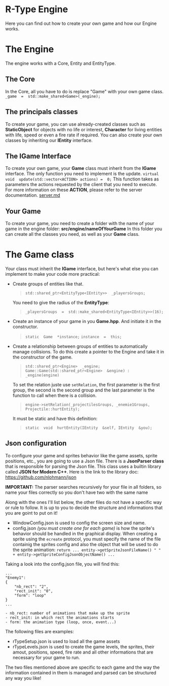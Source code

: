 # R-Type Engine

Here you can find out how to create your own game and how our Engine works.

# The Engine

The engine works with a Core, Entity and EntityType.

## The Core

In the Core, all you have to do is replace "Game" with your own game class.
`_game  =  std::make_shared<Game>(_engine);`

## The principals classes

To create your game, you can use already-created classes such as **StaticObject** for objects with no life or interest, **Character** for living entities with life, speed or even a fire rate if required.
You can also create your own classes by inheriting our **IEntity** interface.

## The IGame Interface

To create your own game, your **Game** class must inherit from the **IGame** interface.
The only function you need to implement is the update.
`virtual  void  update(std::vector<ACTION> actions) =  0;`
This function takes as parameters the actions requested by the client that you need to execute.
For more information on these **ACTION**, please refer to the server documentation.
[server.md](server.md)


## Your Game

To create your game, you need to create a folder with the name of your game in the engine folder:
**src/engine/nameOfYourGame**
In this folder you can create all the classes you need, as well as your **Game** class.


# The Game class


Your class must inherit the **IGame** interface, but here's what else you can implement to make your code more practical:

- Create groups of entities like that.
	> `std::shared_ptr<EntityType<IEntity>>  _playersGroups;`

	You need to give the radius of the **EntityType**:
	> `_playersGroups  =  std::make_shared<EntityType<IEntity>>(16);`

- Create an instance of your game in you **Game.hpp**. And initiate it in the constructor.
	> `static  Game  *instance;`
	> `instance  =  this;`
	
- Create a relationship between groups of entities to automatically manage collisions. To do this create a pointer to the Engine and take it in the constructor of the game.
	> `std::shared_ptr<Engine>  _engine;`
	> `Game::Game(std::shared_ptr<Engine>  &engine) : _engine(engine)`
	
	To set the relation juste use `setRelation`, the first parameter is the first group, the second is the second group and the last parameter is the function to call when there is a collision.
	> `engine->setRelation(_projectilesGroups, _enemie1Groups, Projectile::hurtEntity);`

	It must be static and have this definition:
	> `static  void  hurtEntity(IEntity  &self, IEntity  &you);`

## Json configuration
To configure your game and sprites behavior like the game assets, sprite positions, etc., you are going to use a Json file. There is a **JsonParser class** that is responsible for parsing the Json file. This class uses a  builtin library called **JSON for Modern C++**.
Here is the link to the library doc: https://github.com/nlohmann/json

**IMPORTANT:** The parser searches recursively for your file in all folders, so name your files correctly so you don't have two with the same name

Along with the ones I'll list below, the other files do not have a specific way or rule to follow. It is up to you to decide the structure and informations that you are goint to put on it!

- WindowConfig.json is used to config the screen size and name.
- config.json *(you must create one for each game)* is how the sprite's behavior should be handled in the graphical display. When creating a sprite using the `ecreate` protocol, you must specify the name of the file containig the sprites config and also the object that will be used to do the sprite animation: 
`return ... entity->getSpriteJsonFileName() " " + entity->getSpriteConfigJsonObjectName() ...`

Taking a look into the config.json file, you will find this:

	...
    "Enemy1":
    {
		"nb_rect": "2",
		"rect_init": "0",
		"form": "loop"
	}
	...
	
	- nb_rect: number of animations that make up the sprite
	- rect_init: in which rect the animations starts
	- form: the animation type (loop, once, event...)

The following files are examples:

- rTypeSetup.json is used to load all the game assets
- rTypeLevels.json is used to create the game levels, the sprites, their amout, positions, speed, fire rate and all other informations that are necessary for your game to run.

The two files mentioned above are specific to each game and the way the information contained in them is managed and parsed can be structured any way you like! 
